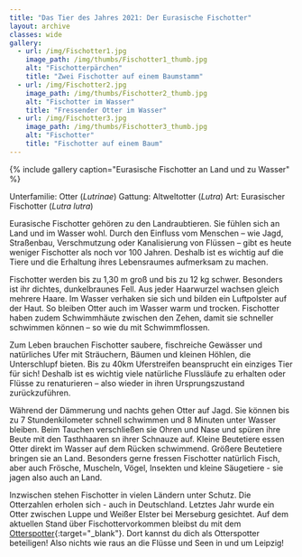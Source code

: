 ```yaml
---
title: "Das Tier des Jahres 2021: Der Eurasische Fischotter"
layout: archive
classes: wide
gallery:
  - url: /img/Fischotter1.jpg
    image_path: /img/thumbs/Fischotter1_thumb.jpg
    alt: "Fischotterpärchen"
    title: "Zwei Fischotter auf einem Baumstamm"
  - url: /img/Fischotter2.jpg
    image_path: /img/thumbs/Fischotter2_thumb.jpg
    alt: "Fischotter im Wasser"
    title: "Fressender Otter im Wasser"
  - url: /img/Fischotter3.jpg
    image_path: /img/thumbs/Fischotter3_thumb.jpg
    alt: "Fischotter"
    title: "Fischotter auf einem Baum"
---
```


{% include gallery caption="Eurasische Fischotter an Land und zu Wasser" %}

Unterfamilie: Otter (*Lutrinae*)
Gattung: Altweltotter (*Lutra*)
Art: Eurasischer Fischotter (*Lutra lutra*)

Eurasische Fischotter gehören zu den Landraubtieren. Sie fühlen sich an Land und im Wasser wohl. Durch den Einfluss vom Menschen – wie Jagd, Straßenbau, Verschmutzung oder Kanalisierung von Flüssen – gibt es heute weniger Fischotter als noch vor 100 Jahren. Deshalb ist es wichtig auf die Tiere und die Erhaltung ihres Lebensraumes aufmerksam zu machen.

Fischotter werden bis zu 1,30 m groß und bis zu 12 kg schwer. Besonders ist ihr dichtes, dunkelbraunes Fell. Aus jeder Haarwurzel wachsen gleich mehrere Haare. Im Wasser verhaken sie sich und bilden ein Luftpolster auf der Haut. So bleiben Otter auch im Wasser warm und trocken. Fischotter haben zudem Schwimmhäute zwischen den Zehen, damit sie schneller schwimmen können – so wie du mit Schwimmflossen.

Zum Leben brauchen Fischotter saubere, fischreiche Gewässer und natürliches Ufer mit Sträuchern, Bäumen und kleinen Höhlen, die Unterschlupf bieten. Bis zu 40km Uferstreifen beansprucht ein einziges Tier für sich! Deshalb ist es wichtig  viele natürliche Flussläufe zu erhalten oder Flüsse zu renaturieren – also wieder in ihren Ursprungszustand zurückzuführen.

Während der Dämmerung und nachts gehen Otter auf Jagd. Sie können bis zu 7 Stundenkilometer schnell schwimmen und 8 Minuten unter Wasser bleiben. Beim Tauchen verschließen sie Ohren und Nase und spüren ihre Beute mit den Tasthhaaren sn ihrer Schnauze auf. Kleine Beutetiere essen Otter direkt im Wasser auf dem Rücken schwimmend. Größere Beutetiere bringen sie an Land. Besonders gerne fressen Fischotter natürlich Fisch, aber auch Frösche, Muscheln, Vögel, Insekten und kleine Säugetiere - sie jagen also auch an Land.

Inzwischen stehen Fischotter in vielen Ländern unter Schutz. Die Otterzahlen erholen sich - auch in Deutschland. Letztes Jahr wurde ein Otter zwischen Luppe und Weißer Elster bei Merseburg gesichtet. Auf dem aktuellen Stand über Fischottervorkommen bleibst du mit dem [Otterspotter](https://www.otterspotter.de/uber-otterspotter){:target="_blank"}. Dort kannst du dich als Otterspotter beteiligen! Also nichts wie raus an die Flüsse und Seen in und um Leipzig!
